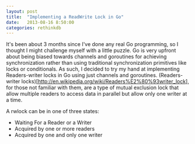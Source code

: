 ```yaml
---
layout: post
title:  "Implementing a ReadWrite Lock in Go"
date:   2013-08-16 8:50:00
categories: rethinkdb
---
```


It's been about 3 months since I've done any real Go programming, so I thought I might challenge myself with a little
puzzle. Go is very upfront about being biased towards channels and goroutines for achieving synchronization rather than 
using traditional synchronization primitives like locks or conditionals. As such, I decided to try my hand at implementing
Readers-writer locks in Go using just channels and goroutines. 
(Readers-writer locks)[http://en.wikipedia.org/wiki/Readers%E2%80%93writer_lock], for those not familiar with them, are a 
type of mutual exclusion lock that allow multiple readers to access data in parallel but allow only one writer at a time.

A rwlock can be in one of three states:

* Waiting For a Reader or a Writer
* Acquired by one or more readers
* Acquired by one and only one writer

 

